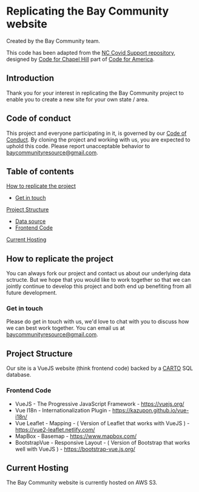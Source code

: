 # Replicating the Bay Community website

Created by the Bay Community team.

This code has been adapted from the [NC Covid Support repository](https://github.com/code-for-chapel-hill/NC-COVID-Support/), designed by [Code for Chapel Hill](http://www.codeforchapelhill.com/) part of [Code for America](https://www.codeforamerica.org/).

## Introduction

Thank you for your interest in replicating the Bay Community project to enable you to create a new site for your own state / area.

## Code of conduct

This project and everyone participating in it, is governed by our [Code of Conduct](code_of_conduct.md). By cloning the project and working with us, you are expected to uphold this code. Please report unacceptable behavior to [baycommunityresource@gmail.com](mailto:baycommunityresource@gmail.com).

## Table of contents

[How to replicate the project](#how-to-replicate-the-project)

- [Get in touch](#get-in-touch)

[Project Structure](#project-structure)

- [Data source](#data-source)
- [Frontend Code](#frontend-code)

[Current Hosting](#current-hosting)

## How to replicate the project

You can always fork our project and contact us about our underlying data sctructe. But we hope that you would like to work together so that we can jointly continue to develop this project and both end up benefiting from all future development.

### Get in touch

Please do get in touch with us, we'd love to chat with you to discuss how we can best work together. You can email us at [baycommunityresource@gmail.com](mailto:baycommunityresource@gmail.com).

## Project Structure

Our site is a VueJS website (think frontend code) backed by a [CARTO](https://carto.com/) SQL database.

### Frontend Code

- VueJS - The Progressive JavaScript Framework - https://vuejs.org/
- Vue I18n - Internationalization Plugin - https://kazupon.github.io/vue-i18n/
- Vue Leaflet - Mapping - ( Version of Leaflet that works with VueJS ) - https://vue2-leaflet.netlify.com/
- MapBox - Basemap - https://www.mapbox.com/
- BootstrapVue - Responsive Layout - ( Version of Bootstrap that works well with VueJS ) - https://bootstrap-vue.js.org/

## Current Hosting

The Bay Community website is currently hosted on AWS S3.
